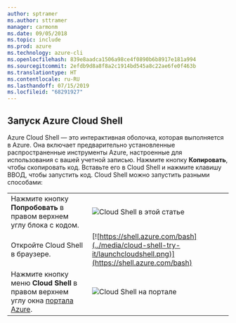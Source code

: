 ```yaml
---
author: sptramer
ms.author: sttramer
manager: carmonm
ms.date: 09/05/2018
ms.topic: include
ms.prod: azure
ms.technology: azure-cli
ms.openlocfilehash: 839e8aadca1506a98ce4f0890b6b8917e181a994
ms.sourcegitcommit: 2efdb9d8a8f8a2c1914bd545a8c22ae6fe0f463b
ms.translationtype: HT
ms.contentlocale: ru-RU
ms.lasthandoff: 07/15/2019
ms.locfileid: "68291927"
---
```

## <a name="launch-azure-cloud-shell"></a>Запуск Azure Cloud Shell

Azure Cloud Shell — это интерактивная оболочка, которая выполняется в Azure. Она включает предварительно установленные распространенные инструменты Azure, настроенные для использования с вашей учетной записью. Нажмите кнопку **Копировать**, чтобы скопировать код. Вставьте его в Cloud Shell и нажмите клавишу ВВОД, чтобы запустить код.  Cloud Shell можно запустить разными способами:

|   | |
|-----------------------------------------------|---|
| Нажмите кнопку **Попробовать** в правом верхнем углу блока с кодом. | ![Cloud Shell в этой статье](../media/cloud-shell-try-it/cli-try-it.png) |
| Откройте Cloud Shell в браузере. | [![https://shell.azure.com/bash](../media/cloud-shell-try-it/launchcloudshell.png)](https://shell.azure.com/bash) |
| Нажмите кнопку меню **Cloud Shell** в правом верхнем углу окна [портала Azure](https://portal.azure.com). | ![Cloud Shell на портале](../media/cloud-shell-try-it/cloud-shell-menu.png) |
